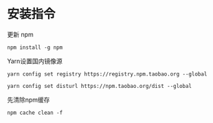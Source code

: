 # 安装指令

更新 npm 
```
npm install -g npm
```

Yarn设置国内镜像源
```
yarn config set registry https://registry.npm.taobao.org --global

yarn config set disturl https://npm.taobao.org/dist --global
```

先清除npm缓存
```
npm cache clean -f
```